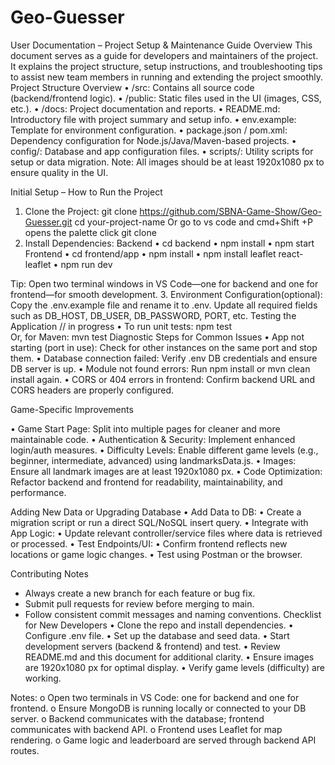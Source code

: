 # Geo-Guesser
User Documentation – Project Setup & Maintenance Guide
Overview
This document serves as a guide for developers and maintainers of the project. It explains the project structure, setup instructions, and troubleshooting tips to assist new team members in running and extending the project smoothly.
Project Structure Overview
•	/src: Contains all source code (backend/frontend logic).
•	/public: Static files used in the UI (images, CSS, etc.).
•	/docs: Project documentation and reports.
•	README.md: Introductory file with project summary and setup info.
•	env.example: Template for environment configuration.
•	package.json / pom.xml: Dependency configuration for Node.js/Java/Maven-based    projects.
•	config/: Database and app configuration files.
•	scripts/: Utility scripts for setup or data migration.
Note: All images should be at least 1920x1080 px to ensure quality in the UI.


Initial Setup – How to Run the Project
1. Clone the Project:
   git clone https://github.com/SBNA-Game-Show/Geo-Guesser.git
   cd your-project-name
  Or   go to vs code and cmd+Shift +P opens the palette click git clone
2. Install Dependencies:
Backend	
•	cd backend
•	npm install
•	npm start
Frontend
•	cd frontend/app
•	npm install
•	npm install leaflet react-leaflet
•	npm run dev

Tip: Open two terminal windows in VS Code—one for backend and one for frontend—for smooth development.
3. Environment Configuration(optional):
   Copy the .env.example file and rename it to .env.
   Update all required fields such as DB_HOST, DB_USER, DB_PASSWORD, PORT, etc.
Testing the Application  // in progress
•	To run unit tests:
   npm test                 
Or, for Maven:
   mvn test
Diagnostic Steps for Common Issues
•	App not starting (port in use): Check for other instances on the same port and stop them.
•	Database connection failed: Verify .env DB credentials and ensure DB server is up.
•	Module not found errors: Run npm install or mvn clean install again.
•	CORS or 404 errors in frontend: Confirm backend URL and CORS headers are properly configured.

Game-Specific Improvements

•	Game Start Page: Split into multiple pages for cleaner and more maintainable code.
•	Authentication & Security: Implement enhanced login/auth measures.
•	Difficulty Levels: Enable different game levels (e.g., beginner, intermediate, advanced) using landmarksData.js.
•	Images: Ensure all landmark images are at least 1920x1080 px.
•	Code Optimization: Refactor backend and frontend for readability, maintainability, and performance.

Adding New Data or Upgrading Database
•  Add Data to DB:
•	Create a migration script or run a direct SQL/NoSQL insert query.
•  Integrate with App Logic:
•	Update relevant controller/service files where data is retrieved or processed.
•  Test Endpoints/UI:
•	Confirm frontend reflects new locations or game logic changes.
•	Test using Postman or the browser.

Contributing Notes
- Always create a new branch for each feature or bug fix.
- Submit pull requests for review before merging to main.
- Follow consistent commit messages and naming conventions.
Checklist for New Developers
•	Clone the repo and install dependencies.
•	Configure .env file.
•	Set up the database and seed data.
•	Start development servers (backend & frontend) and test.
•	Review README.md and this document for additional clarity.
•	Ensure images are 1920x1080 px for optimal display.
•	Verify game levels (difficulty) are working.


Notes: 
o	Open two terminals in VS Code: one for backend and one for frontend.
o	Ensure MongoDB is running locally or connected to your DB server.
o	Backend communicates with the database; frontend communicates with backend API.
o	Frontend uses Leaflet for map rendering.
o	Game logic and leaderboard are served through backend API routes.

